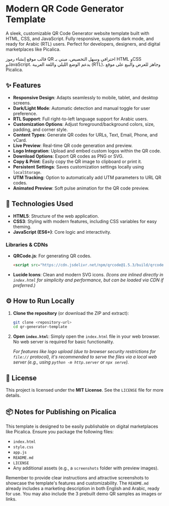 # Modern QR Code Generator Template

A sleek, customizable QR Code Generator website template built with HTML, CSS, and JavaScript. Fully responsive, supports dark mode, and ready for Arabic (RTL) users. Perfect for developers, designers, and digital marketplaces like Picalica.

قالب موقع إنشاء رموز QR احترافي وسهل التخصيص، مبني بـ HTML وCSS وJavaScript. يدعم الوضع الليلي واللغة العربية (RTL)، وجاهز للعرض والبيع على موقع Picalica.

## ✨ Features

-   **Responsive Design**: Adapts seamlessly to mobile, tablet, and desktop screens.
-   **Dark/Light Mode**: Automatic detection and manual toggle for user preference.
-   **RTL Support**: Full right-to-left language support for Arabic users.
-   **Customization Options**: Adjust foreground/background colors, size, padding, and corner style.
-   **Content Types**: Generate QR codes for URLs, Text, Email, Phone, and vCard.
-   **Live Preview**: Real-time QR code generation and preview.
-   **Logo Integration**: Upload and embed custom logos within the QR code.
-   **Download Options**: Export QR codes as PNG or SVG.
-   **Copy & Print**: Easily copy the QR image to clipboard or print it.
-   **Persistent Settings**: Saves customization settings locally using `localStorage`.
-   **UTM Tracking**: Option to automatically add UTM parameters to URL QR codes.
-   **Animated Preview**: Soft pulse animation for the QR code preview.

## 🚀 Technologies Used

-   **HTML5**: Structure of the web application.
-   **CSS3**: Styling with modern features, including CSS variables for easy theming.
-   **JavaScript (ES6+)**: Core logic and interactivity.

### Libraries & CDNs

-   **QRCode.js**: For generating QR codes.
    ```html
    <script src="https://cdn.jsdelivr.net/npm/qrcode@1.5.3/build/qrcode.min.js"></script>
    ```
-   **Lucide Icons**: Clean and modern SVG icons.
    *(Icons are inlined directly in `index.html` for simplicity and performance, but can be loaded via CDN if preferred.)*

## ⚙️ How to Run Locally

1.  **Clone the repository** (or download the ZIP and extract):
    ```bash
    git clone <repository-url>
    cd qr-generator-template
    ```
2.  **Open `index.html`**: Simply open the `index.html` file in your web browser. No web server is required for basic functionality.

    *For features like logo upload (due to browser security restrictions for `file://` protocol), it's recommended to serve the files via a local web server (e.g., using `python -m http.server` or `npx serve`).*

## 📝 License

This project is licensed under the **MIT License**. See the `LICENSE` file for more details.

## 📦 Notes for Publishing on Picalica

This template is designed to be easily publishable on digital marketplaces like Picalica. Ensure you package the following files:

-   `index.html`
-   `style.css`
-   `app.js`
-   `README.md`
-   `LICENSE`
-   Any additional assets (e.g., a `screenshots` folder with preview images).

Remember to provide clear instructions and attractive screenshots to showcase the template's features and customizability. The `README.md` already includes a marketing description in both English and Arabic, ready for use. You may also include the 3 prebuilt demo QR samples as images or links.
